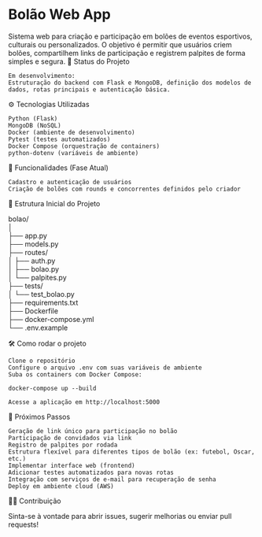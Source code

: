# Bolão Web App

Sistema web para criação e participação em bolões de eventos esportivos, culturais ou personalizados. O objetivo é permitir que usuários criem bolões, compartilhem links de participação e registrem palpites de forma simples e segura.
🚀 Status do Projeto

    Em desenvolvimento:
    Estruturação do backend com Flask e MongoDB, definição dos modelos de dados, rotas principais e autenticação básica.

⚙️ Tecnologias Utilizadas

    Python (Flask)
    MongoDB (NoSQL)
    Docker (ambiente de desenvolvimento)
    Pytest (testes automatizados)
    Docker Compose (orquestração de containers)
    python-dotenv (variáveis de ambiente)

📝 Funcionalidades (Fase Atual)

    Cadastro e autenticação de usuários
    Criação de bolões com rounds e concorrentes definidos pelo criador

📁 Estrutura Inicial do Projeto

bolao/  
│  
├── app.py  
├── models.py  
├── routes/  
│   ├── auth.py  
│   ├── bolao.py  
│   └── palpites.py  
├── tests/  
│   └── test_bolao.py  
├── requirements.txt  
├── Dockerfile  
├── docker-compose.yml  
└── .env.example  

🛠️ Como rodar o projeto

    Clone o repositório
    Configure o arquivo .env com suas variáveis de ambiente
    Suba os containers com Docker Compose:

    docker-compose up --build  

    Acesse a aplicação em http://localhost:5000

📌 Próximos Passos
    
    Geração de link único para participação no bolão
    Participação de convidados via link
    Registro de palpites por rodada
    Estrutura flexível para diferentes tipos de bolão (ex: futebol, Oscar, etc.)
    Implementar interface web (frontend)
    Adicionar testes automatizados para novas rotas
    Integração com serviços de e-mail para recuperação de senha
    Deploy em ambiente cloud (AWS)

👨‍💻 Contribuição

Sinta-se à vontade para abrir issues, sugerir melhorias ou enviar pull requests!
